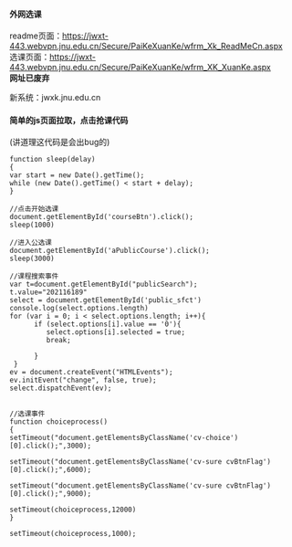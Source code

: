 #### 外网选课
readme页面：https://jwxt-443.webvpn.jnu.edu.cn/Secure/PaiKeXuanKe/wfrm_Xk_ReadMeCn.aspx  
选课页面：https://jwxt-443.webvpn.jnu.edu.cn/Secure/PaiKeXuanKe/wfrm_XK_XuanKe.aspx  
**网址已废弃**  

新系统：jwxk.jnu.edu.cn  
#### 简单的js页面拉取，点击抢课代码
(讲道理这代码是会出bug的)  
```
function sleep(delay)
{
var start = new Date().getTime();
while (new Date().getTime() < start + delay);
}

//点击开始选课
document.getElementById('courseBtn').click();
sleep(1000)

//进入公选课
document.getElementById('aPublicCourse').click();
sleep(3000)

//课程搜索事件
var t=document.getElementById("publicSearch");
t.value="202116189"
select = document.getElementById('public_sfct')
console.log(select.options.length)
for (var i = 0; i < select.options.length; i++){
      if (select.options[i].value == '0'){
         select.options[i].selected = true;
         break;

      }
 }
ev = document.createEvent("HTMLEvents");
ev.initEvent("change", false, true);
select.dispatchEvent(ev);


//选课事件
function choiceprocess()
{
setTimeout("document.getElementsByClassName('cv-choice')[0].click();",3000);

setTimeout("document.getElementsByClassName('cv-sure cvBtnFlag')[0].click();",6000);

setTimeout("document.getElementsByClassName('cv-sure cvBtnFlag')[0].click();",9000);

setTimeout(choiceprocess,12000)
}

setTimeout(choiceprocess,1000);
```

